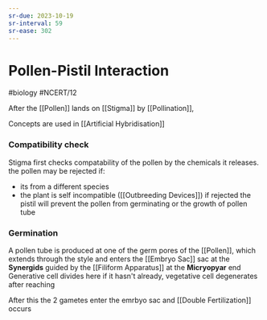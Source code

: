 ```yaml
---
sr-due: 2023-10-19
sr-interval: 59
sr-ease: 302
---
```

# Pollen-Pistil Interaction
#biology #NCERT/12 

After the [[Pollen]] lands on [[Stigma]] by [[Pollination]],

Concepts are used in [[Artificial Hybridisation]] 

### Compatibility check
Stigma first checks compatability of the pollen by the chemicals it releases.
the pollen may be rejected if:
- its from a different species
- the plant is self incompatible ([[Outbreeding Devices]])
if rejected the pistil will prevent the pollen from germinating or the growth of pollen tube

### Germination
A pollen tube is produced at one of the germ pores of the [[Pollen]], which extends through the style and enters the [[Embryo Sac]] sac at the **Synergids** guided by the [[Filiform Apparatus]] at the **Micryopyar** end
Generative cell divides here if it hasn't already, vegetative cell degenerates after reaching

After this the 2 gametes enter the emrbyo sac and [[Double Fertilization]] occurs 
